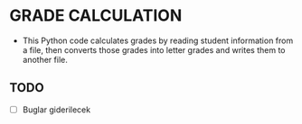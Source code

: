 # GRADE CALCULATION
 - This Python code calculates grades by reading student information from a file, then converts those grades into letter grades and writes them to another file.

## TODO
 - [ ] Buglar giderilecek